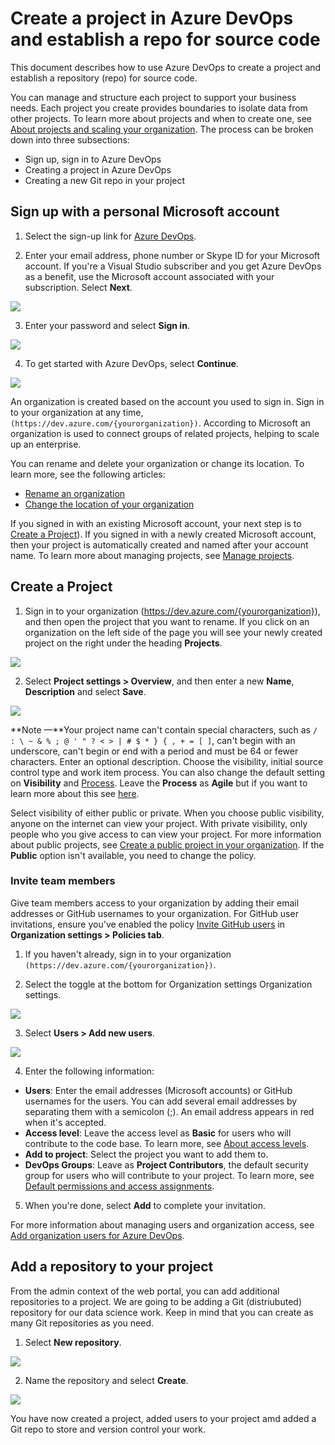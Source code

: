 # Create a project in Azure DevOps and establish a repo for source code

This document describes how to use Azure DevOps to create a project and establish a repository (repo) for source code. 

You can manage and structure each project to support your business needs. Each project you create provides boundaries to isolate data from other projects. To learn more about projects and when to create one, see [About projects and scaling your organization](https://docs.microsoft.com/en-us/azure/devops/organizations/projects/about-projects?view=azure-devops). The process can be broken down into three subsections:

* Sign up, sign in to Azure DevOps
* Creating a project in Azure DevOps
* Creating a new Git repo in your project

## Sign up with a personal Microsoft account

1) Select the sign-up link for [Azure DevOps](https://azure.microsoft.com/services/devops/).

2. Enter your email address, phone number or Skype ID for your Microsoft account. If you're a Visual Studio subscriber and you get Azure DevOps as a benefit, use the Microsoft account associated with your subscription. Select **Next**.

![](../Images/Dev3.PNG)

3. Enter your password and select **Sign in**.

![](../Images/Dev4.PNG)

4. To get started with Azure DevOps, select **Continue**.

![](../Images/Dev5.PNG)

An organization is created based on the account you used to sign in. Sign in to your organization at any time, `(https://dev.azure.com/{yourorganization})`. According to Microsoft an organization is used to connect groups of related projects, helping to scale up an enterprise.

You can rename and delete your organization or change its location. To learn more, see the following articles:

* [Rename an organization](https://docs.microsoft.com/en-us/azure/devops/organizations/accounts/rename-organization?view=azure-devops)
* [Change the location of your organization](https://docs.microsoft.com/en-us/azure/devops/organizations/accounts/change-organization-location?view=azure-devops)

If you signed in with an existing Microsoft account, your next step is to [Create a Project](#CreateProject-1)). If you signed in with a newly created Microsoft account, then your project is automatically created and named after your account name. To learn more about managing projects, see [Manage projects](https://docs.microsoft.com/en-us/azure/devops/organizations/projects/about-projects?view=azure-devops).


## <a name = 'CreateProject-1'></a>Create a Project

1. Sign in to your organization (https://dev.azure.com/{yourorganization}), and then open the project that you want to rename. If you click on an organization on the left side of the page you will see your newly created project on the right under the heading **Projects**.

![](../Images/Dev1.PNG)

2. Select **Project settings > Overview**, and then enter a new **Name**, **Description** and select **Save**.

![](../Images/Dev2.1.PNG)


**Note	—**Your project name can't contain special characters, such as `/ : \ ~ & % ; @ ' " ? < > | # $ * } { , + = [ ]`, can't begin with an underscore, can't begin or end with a period and must be 64 or fewer characters. Enter an optional description. Choose the visibility, initial source control type and work item process. You can also change the default setting on **Visibility** and [Process](https://docs.microsoft.com/en-us/azure/devops/boards/work-items/guidance/choose-process?view=azure-devops). Leave the **Process** as **Agile** but if you want to learn more about this see [here](https://docs.microsoft.com/en-us/azure/devops/boards/work-items/guidance/choose-process?view=azure-devops).

Select visibility of either public or private. When you choose public visibility, anyone on the internet can view your project. With private visibility, only people who you give access to can view your project. For more information about public projects, see [Create a public project in your organization](https://docs.microsoft.com/en-us/azure/devops/organizations/public/create-public-project?view=azure-devops). If the **Public** option isn't available, you need to change the policy.

### Invite team members

Give team members access to your organization by adding their email addresses or GitHub usernames to your organization. For GitHub user invitations, ensure you've enabled the policy [Invite GitHub users](https://docs.microsoft.com/en-us/azure/devops/user-guide/sign-up-invite-teammates?view=azure-devops#enable-github-invitations) in **Organization settings > Policies tab**.

1. If you haven't already, sign in to your organization `(https://dev.azure.com/{yourorganization})`.

2. Select the toggle at the bottom for Organization settings Organization settings.

![](../Images/Dev8.PNG)

3. Select **Users > Add new users**.

![](../Images/Dev9.PNG)

4. Enter the following information:

* **Users**: Enter the email addresses (Microsoft accounts) or GitHub usernames for the users. You can add several email addresses by separating them with a semicolon (;). An email address appears in red when it's accepted.
* **Access level**: Leave the access level as **Basic** for users who will contribute to the code base. To learn more, see [About access levels](https://docs.microsoft.com/en-us/azure/devops/organizations/security/access-levels?view=azure-devops).
* **Add to project**: Select the project you want to add them to.
* **DevOps Groups**: Leave as **Project Contributors**, the default security group for users who will contribute to your project. To learn more, see [Default permissions and access assignments](https://docs.microsoft.com/en-us/azure/devops/organizations/security/permissions-access?view=azure-devops).

5. When you're done, select **Add** to complete your invitation.

For more information about managing users and organization access, see [Add organization users for Azure DevOps](https://docs.microsoft.com/en-us/azure/devops/organizations/accounts/add-organization-users?view=azure-devops).

## Add a repository to your project

From the admin context of the web portal, you can add additional repositories to a project. We are going to be adding a Git (distriubuted) repository for our data science work. Keep in mind that you can create as many Git repositories as you need. 

1. Select **New repository**.

![](../Images/Dev6.PNG)

2. Name the repository and select **Create**.

![](../Images/Dev7.PNG)

You have now created a project, added users to your project amd added a Git repo to store and version control your work.
